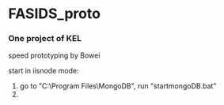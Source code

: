# FASIDS_proto

### One project of KEL

speed prototyping by Bowei

start in iisnode mode:
1. go to "C:\Program Files\MongoDB", run "startmongoDB.bat"
2.
